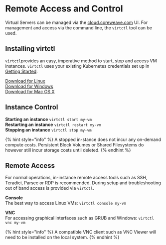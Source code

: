 # Remote Access and Control

Virtual Servers can be managed via the [cloud.coreweave.com](https://cloud.coreweave.com) UI. For management and access via the command line, the `virtctl` tool can be used.

## Installing virtctl

`virtctl`provides an easy, imperative method to start, stop and access VM instances. `virtctl` uses your existing Kubernetes credentials set up in [Getting Started](../coreweave-kubernetes/getting-started.md).

[Download for Linux](https://github.com/kubevirt/kubevirt/releases/download/v0.39.0/virtctl-v0.39.0-linux-amd64)\
[Download for Windows](https://github.com/kubevirt/kubevirt/releases/download/v0.39.0/virtctl-v0.39.0-windows-amd64.exe)\
[Download for Mac OS X](https://github.com/kubevirt/kubevirt/releases/download/v0.39.0/virtctl-v0.39.0-darwin-amd64)

## Instance Control

**Starting an instance** `virtctl start my-vm`\
**Restarting an instance** `virtctl restart my-vm`\
**Stopping an instance** `virtctl stop my-vm`

{% hint style="info" %}
A stopped in-stance does not incur any on-demand compute costs. Persistent Block Volumes or Shared Filesystems do however still incur storage costs until deleted.
{% endhint %}

## Remote Access

For normal operations, in-instance remote access tools such as SSH, Teradici, Parsec or RDP is recommended. During setup and troubleshooting out of band access is provided via `virtctl`.

**Console**\
The best way to access Linux VMs: `virtctl console my-vm`

**VNC**\
For accessing graphical interfaces such as GRUB and Windows: `virtctl vnc my-vm`

{% hint style="info" %}
A compatible VNC client such as VNC Viewer will need to be installed on the local system.
{% endhint %}
